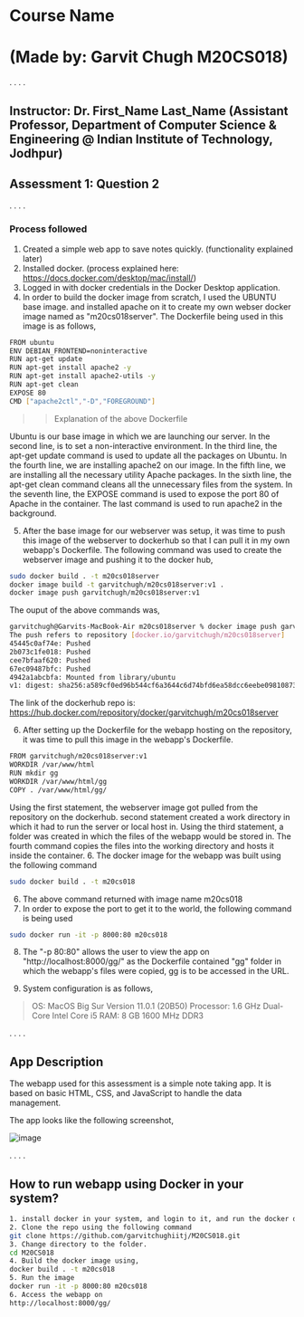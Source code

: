 # Course Name 
# (Made by: Garvit Chugh M20CS018)
.
.
.
.
## Instructor: Dr. First_Name Last_Name (Assistant Professor, Department of Computer Science & Engineering @ Indian Institute of Technology, Jodhpur)

## Assessment 1: Question 2
.
.
.
.
### Process followed
1. Created a simple web app to save notes quickly. (functionality explained later)
2. Installed docker. (process explained here: https://docs.docker.com/desktop/mac/install/)
3. Logged in with docker credentials in the Docker Desktop application.
3. In order to build the docker image from scratch, I used the UBUNTU base image. and installed apache on it to create my own webser docker image named as "m20cs018server". The Dockerfile being used in this image is as follows,
``` sh
FROM ubuntu
ENV DEBIAN_FRONTEND=noninteractive
RUN apt-get update
RUN apt-get install apache2 -y
RUN apt-get install apache2-utils -y
RUN apt-get clean
EXPOSE 80
CMD ["apache2ctl","-D","FOREGROUND"]
``` 
>> Explanation of the above Dockerfile

Ubuntu is our base image in which we are launching our server.
In the second line, is to set a non-interactive environment.
In the third line, the apt-get update command is used to update all the packages on Ubuntu.
In the fourth line, we are installing apache2 on our image.
In the fifth line, we are installing all the necessary utility Apache packages.
In the sixth line, the apt-get clean command cleans all the unnecessary files from the system.
In the seventh line, the EXPOSE command is used to expose the port 80 of Apache in the container.
The last command is used to run apache2 in the background.

5. After the base image for our webserver was setup, it was time to push this image of the webserver to dockerhub so that I can pull it in my own webapp's Dockerfile. The following command was used to create the webserver image and pushing it to the docker hub,
``` sh
sudo docker build . -t m20cs018server
docker image build -t garvitchugh/m20cs018server:v1 .
docker image push garvitchugh/m20cs018server:v1
``` 
The ouput of the above commands was,
``` sh
garvitchugh@Garvits-MacBook-Air m20cs018server % docker image push garvitchugh/m20cs018server:v1
The push refers to repository [docker.io/garvitchugh/m20cs018server]
45445c0af74e: Pushed 
2b073c1fe018: Pushed 
cee7bfaaf620: Pushed 
67ec09487bfc: Pushed 
4942a1abcbfa: Mounted from library/ubuntu 
v1: digest: sha256:a589cf0ed96b544cf6a3644c6d74bfd6ea58dcc6eebe09810873fc62ffc2125e size: 1367
``` 

The link of the dockerhub repo is: https://hub.docker.com/repository/docker/garvitchugh/m20cs018server

6. After setting up the Dockerfile for the webapp hosting on the repository, it was time to pull this image in the webapp's Dockerfile.
```sh
FROM garvitchugh/m20cs018server:v1
WORKDIR /var/www/html
RUN mkdir gg
WORKDIR /var/www/html/gg
COPY . /var/www/html/gg/
``` 
Using the first statement, the webserver image got pulled from the repository on the dockerhub.
second statement created a work directory in which it had to run the server or local host in.
Using the third statement, a folder was created in which the files of the webapp would be stored in.
The fourth command copies the files into the working directory and hosts it inside the container.
6. The docker image for the webapp was built using the following command
```sh
sudo docker build . -t m20cs018 
``` 
6. The above command returned with image name m20cs018
7. In order to expose the port to get it to the world, the following command is being used 
```sh
sudo docker run -it -p 8000:80 m20cs018
``` 
8. The "-p 80:80" allows the user to view the app on "http://localhost:8000/gg/"
 as the Dockerfile contained "gg" folder in which the webapp's files were copied, gg is to be accessed in the URL.

9. System configuration is as follows,
> OS: MacOS Big Sur Version 11.0.1 (20B50)
> Processor: 1.6 GHz Dual-Core Intel Core i5
> RAM: 8 GB 1600 MHz DDR3

.
.
.
.
## App Description

The webapp used for this assessment is a simple note taking app. It is based on basic HTML, CSS, and JavaScript to handle the data management.

The app looks like the following screenshot,

![image](https://user-images.githubusercontent.com/80277381/131481329-503a4b6f-09ff-4816-9041-ba481aa7ef8e.png)

.
.
.
.

## How to run webapp using Docker in your system?
```sh
1. install docker in your system, and login to it, and run the docker desktop before continuing.
2. Clone the repo using the following command
git clone https://github.com/garvitchughiitj/M20CS018.git
3. Change directory to the folder.
cd M20CS018
4. Build the docker image using, 
docker build . -t m20cs018 
5. Run the image
docker run -it -p 8000:80 m20cs018
6. Access the webapp on 
http://localhost:8000/gg/
```
